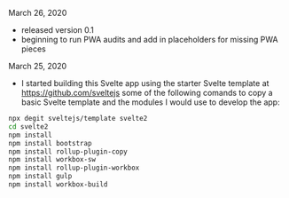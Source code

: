 March 26, 2020
- released version 0.1
- beginning to run PWA audits and add in placeholders for missing PWA pieces

March 25, 2020
- I started building this Svelte app using the starter Svelte template at https://github.com/sveltejs some of the following comands to copy a basic Svelte template and the modules I would use to develop the app:
```bash
npx degit sveltejs/template svelte2
cd svelte2
npm install
npm install bootstrap
npm install rollup-plugin-copy
npm install workbox-sw
npm install rollup-plugin-workbox
npm install gulp
npm install workbox-build
```